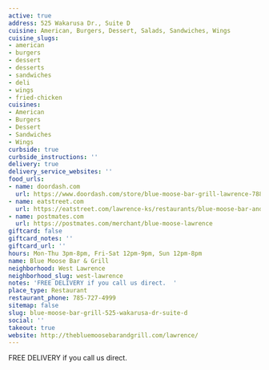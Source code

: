 ```yaml
---
active: true
address: 525 Wakarusa Dr., Suite D
cuisine: American, Burgers, Dessert, Salads, Sandwiches, Wings
cuisine_slugs:
- american
- burgers
- dessert
- desserts
- sandwiches
- deli
- wings
- fried-chicken
cuisines:
- American
- Burgers
- Dessert
- Sandwiches
- Wings
curbside: true
curbside_instructions: ''
delivery: true
delivery_service_websites: ''
food_urls:
- name: doordash.com
  url: https://www.doordash.com/store/blue-moose-bar-grill-lawrence-788195/en-US
- name: eatstreet.com
  url: https://eatstreet.com/lawrence-ks/restaurants/blue-moose-bar-and-grill?ref=google_action_link
- name: postmates.com
  url: https://postmates.com/merchant/blue-moose-lawrence
giftcard: false
giftcard_notes: ''
giftcard_url: ''
hours: Mon-Thu 3pm-8pm, Fri-Sat 12pm-9pm, Sun 12pm-8pm
name: Blue Moose Bar & Grill
neighborhood: West Lawrence
neighborhood_slug: west-lawrence
notes: 'FREE DELIVERY if you call us direct.  '
place_type: Restaurant
restaurant_phone: 785-727-4999
sitemap: false
slug: blue-moose-bar-grill-525-wakarusa-dr-suite-d
social: ''
takeout: true
website: http://thebluemoosebarandgrill.com/lawrence/
---
```


FREE DELIVERY if you call us direct.